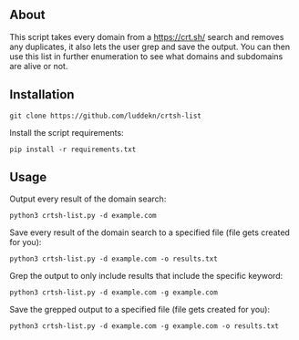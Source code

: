## About
This script takes every domain from a https://crt.sh/ search and removes any duplicates, it also lets the user grep and save the output. You can then use this list in further enumeration to see what domains and subdomains are alive or not.
## Installation
```
git clone https://github.com/luddekn/crtsh-list
```
Install the script requirements:
```
pip install -r requirements.txt
```
## Usage
Output every result of the domain search:
```
python3 crtsh-list.py -d example.com
```
Save every result of the domain search to a specified file (file gets created for you):
```
python3 crtsh-list.py -d example.com -o results.txt
```
Grep the output to only include results that include the specific keyword:
```
python3 crtsh-list.py -d example.com -g example.com
```
Save the grepped output to a specified file (file gets created for you):
```
python3 crtsh-list.py -d example.com -g example.com -o results.txt
```


